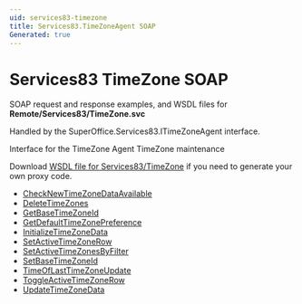 ```yaml
---
uid: services83-timezone
title: Services83.TimeZoneAgent SOAP
Generated: true
---
```


# Services83 TimeZone SOAP

SOAP request and response examples, and WSDL files for **Remote/Services83/TimeZone.svc**

Handled by the <see cref="T:SuperOffice.Services83.ITimeZoneAgent">SuperOffice.Services83.ITimeZoneAgent</see> interface.

Interface for the TimeZone Agent
TimeZone maintenance

Download [WSDL file for Services83/TimeZone](../Services83-TimeZone.md) if you need to generate your own proxy code.

* [CheckNewTimeZoneDataAvailable](CheckNewTimeZoneDataAvailable.md)
* [DeleteTimeZones](DeleteTimeZones.md)
* [GetBaseTimeZoneId](GetBaseTimeZoneId.md)
* [GetDefaultTimeZonePreference](GetDefaultTimeZonePreference.md)
* [InitializeTimeZoneData](InitializeTimeZoneData.md)
* [SetActiveTimeZoneRow](SetActiveTimeZoneRow.md)
* [SetActiveTimeZonesByFilter](SetActiveTimeZonesByFilter.md)
* [SetBaseTimeZoneId](SetBaseTimeZoneId.md)
* [TimeOfLastTimeZoneUpdate](TimeOfLastTimeZoneUpdate.md)
* [ToggleActiveTimeZoneRow](ToggleActiveTimeZoneRow.md)
* [UpdateTimeZoneData](UpdateTimeZoneData.md)
